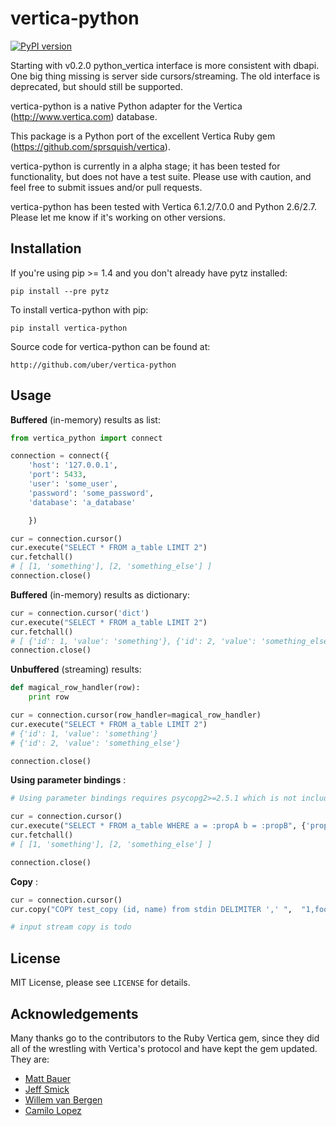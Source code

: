 # vertica-python

[![PyPI version](https://badge.fury.io/py/vertica-python.png)](http://badge.fury.io/py/vertica-python)

Starting with v0.2.0 python_vertica interface is more consistent with dbapi. One big thing missing is server side cursors/streaming. The old interface is deprecated, but should still be supported.

vertica-python is a native Python adapter for the Vertica (http://www.vertica.com) database.

This package is a Python port of the excellent Vertica Ruby gem (https://github.com/sprsquish/vertica).

vertica-python is currently in a alpha stage; it has been tested for functionality, but does not have a test suite. Please use with caution, and feel free to submit issues and/or pull requests.

vertica-python has been tested with Vertica 6.1.2/7.0.0 and Python 2.6/2.7. Please let me know if it's working on other versions.


## Installation

If you're using pip >= 1.4 and you don't already have pytz installed:

    pip install --pre pytz

To install vertica-python with pip:

    pip install vertica-python

Source code for vertica-python can be found at:

    http://github.com/uber/vertica-python

## Usage

**Buffered** (in-memory) results as list:

```python
from vertica_python import connect

connection = connect({
    'host': '127.0.0.1',
    'port': 5433,
    'user': 'some_user',
    'password': 'some_password',
    'database': 'a_database'

    })

cur = connection.cursor()
cur.execute("SELECT * FROM a_table LIMIT 2")
cur.fetchall()
# [ [1, 'something'], [2, 'something_else'] ]
connection.close()
```


**Buffered** (in-memory) results as dictionary:

```python
cur = connection.cursor('dict')
cur.execute("SELECT * FROM a_table LIMIT 2")
cur.fetchall()
# [ {'id': 1, 'value': 'something'}, {'id': 2, 'value': 'something_else'} ]
connection.close()
```


**Unbuffered** (streaming) results:

```python
def magical_row_handler(row):
    print row

cur = connection.cursor(row_handler=magical_row_handler)
cur.execute("SELECT * FROM a_table LIMIT 2")
# {'id': 1, 'value': 'something'}
# {'id': 2, 'value': 'something_else'}

connection.close()
```


**Using parameter bindings** :

```python
# Using parameter bindings requires psycopg2>=2.5.1 which is not includes with the base vertica_python requirements.

cur = connection.cursor()
cur.execute("SELECT * FROM a_table WHERE a = :propA b = :propB", {'propA': 1, 'propB': 'stringValue'})
cur.fetchall()
# [ [1, 'something'], [2, 'something_else'] ]

connection.close()
```


**Copy** :

```python
cur = connection.cursor()
cur.copy("COPY test_copy (id, name) from stdin DELIMITER ',' ",  "1,foo\n2,bar")

# input stream copy is todo

```


## License

MIT License, please see `LICENSE` for details.


## Acknowledgements

Many thanks go to the contributors to the Ruby Vertica gem, since they did all of the wrestling with Vertica's protocol and have kept the gem updated. They are:

 * [Matt Bauer](http://github.com/mattbauer)
 * [Jeff Smick](http://github.com/sprsquish)
 * [Willem van Bergen](http://github.com/wvanbergen)
 * [Camilo Lopez](http://github.com/camilo)
